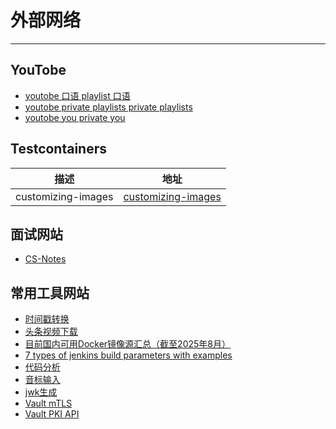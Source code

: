 # 外部网络
---

## YouTobe

- [youtobe 口语 playlist 口语](https://www.youtube.com/watch?v=NfvkoQwEjjM&list=PLGsNz6F-e2fjdoz0RpDgmtw4BBBVK_6xK)
- [youtobe private playlists private playlists](https://youtobe.com/feed/playlists)
- [youtobe you private you](https://youtobe.com/feed/you)

## Testcontainers
|描述|地址|
|  ----  | ----  |
|customizing-images|[customizing-images](https://java.testcontainers.org/features/configuration/#customizing-images)|

## 面试网站

- [CS-Notes](https://github.shao.sh/CyC2018/CS-Notes)

## 常用工具网站

- [时间戳转换](https://tool.lu/timestamp/)
- [头条视频下载](https://snapany.com/zh)
- [目前国内可用Docker镜像源汇总（截至2025年8月）](https://www.coderjia.cn/archives/dba3f94c-a021-468a-8ac6-e840f85867ea)
- [7 types of jenkins build parameters with examples](https://codefresh.io/learn/jenkins/7-types-of-jenkins-build-parameters-with-examples/)
- [代码分析](https://deepwiki.com/CyC2018/CS-Notes)
- [音标输入](https://gltjk.com/program/ipainput/)
- [jwk生成](https://jwkset.com/generate)
- [Vault mTLS](https://www.hashicorp.com/en/resources/mutual-tls-mtls-for-vault-strategic-patterns-with-hands-on-steps)
- [Vault PKI API](https://developer.hashicorp.com/vault/api-docs/secret/pki)